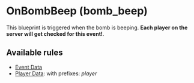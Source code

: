 # OnBombBeep (bomb_beep)

This blueprint is triggered when the bomb is beeping. **Each player on the server will get checked for this event!**.

## Available rules

- [Event Data](../rules/GlobalEventData.md)
- [Player Data](../rules/GlobalPlayerData.md): with prefixes: *player*
